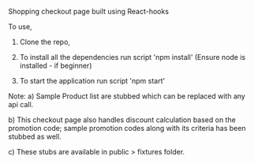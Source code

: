 Shopping checkout page built using React-hooks

To use,

1. Clone the repo,

2. To install all the dependencies run script 'npm install' (Ensure node is installed - if beginner)

3. To start the application run script 'npm start'

Note:
a) Sample Product list are stubbed which can be replaced with any api call.

b) This checkout page also handles discount calculation based on the promotion code; sample promotion codes along with its criteria
has been stubbed as well.

c) These stubs are available in public > fixtures folder.

